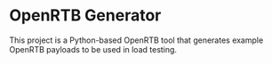 # OpenRTB Generator

This project is a Python-based OpenRTB tool that generates example OpenRTB payloads to be used in load testing. 
